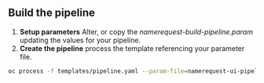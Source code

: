 ## Build the pipeline


1. **Setup parameters** Alter, or copy the _namerequest-build-pipeline.param_ updating the values for your pipeline.
2. **Create the pipeline** process the template referencing your parameter file.

```bash
oc process -f templates/pipeline.yaml --param-file=namerequest-ui-pipeline.param  | oc create -f -
```
